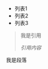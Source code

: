 <!--
author: jimersylee
date: 2020-07-18
title: 我是标题
tags: 
category: 
status: publish
summary: 列表1列表2列表3我是引用引用内容我是段落
-->

<!-- wp:list -->
<ul><li>列表1</li><li>列表2</li><li>列表3</li></ul>
<!-- /wp:list -->

<!-- wp:quote -->
<blockquote class="wp-block-quote"><p>我是引用</p><cite>引用内容</cite></blockquote>
<!-- /wp:quote -->

<!-- wp:tag-cloud /-->

<!-- wp:paragraph -->
<p>我是段落</p>
<!-- /wp:paragraph -->